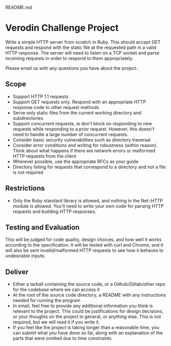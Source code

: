 README.md

Verodin Challenge Project
=========================

Write a simple HTTP server from scratch in Ruby.  This should accept GET requests and respond with the static file at the requested path in a valid HTTP response.  The server will need to listen on a TCP socket and parse incoming requests in order to respond to them appropriately.

Please email us with any questions you have about the project.


Scope
-----

* Support HTTP 1.1 requests
* Support GET requests only.  Respond with an appropriate HTTP response code to other request methods
* Serve only static files from the current working directory and subdirectories
* Support concurrent requests, ie don't block on responding to new requests while responding to a prior request.  However, this doesn't need to handle a large number of concurrent requests.
* Consider basic security vulnerabilities such as directory traversal
* Consider error conditions and writing for robustness (within reason).  Think about what happens if there are network errors or malformed HTTP requests from the client
* Wherever possible, use the appropriate RFCs as your guide
* Directory listing for requests that correspond to a directory and not a file is not required


Restrictions
------------

* Only the Ruby standard library is allowed, and nothing in the Net::HTTP module is allowed.  You'll need to write your own code for parsing HTTP requests and building HTTP responses.


Testing and Evaluation
----------------------

This will be judged for code quality, design choices, and how well it works according to the specification.  It will be tested with curl and Chrome, and it will also be sent invalid/malformed HTTP requests to see how it behaves to undesirable inputs.


Deliver
-------

* Either a tarball containing the source code, or a Github/Gitlab/other repo for the codebase where we can access it
* At the root of the source code directory, a README with any instructions needed for running the program
* In email, feel free to provide any additional information you think is relevant to the project.  This could be justifications for design decisions, or your thoughts on the project in general, or anything else.  This is not required, but we will read it if you write it.
* If you feel like the project is taking longer than a reasonable time, you can submit what you have done so far, along with an explanation of the parts that were omitted due to time constraints
